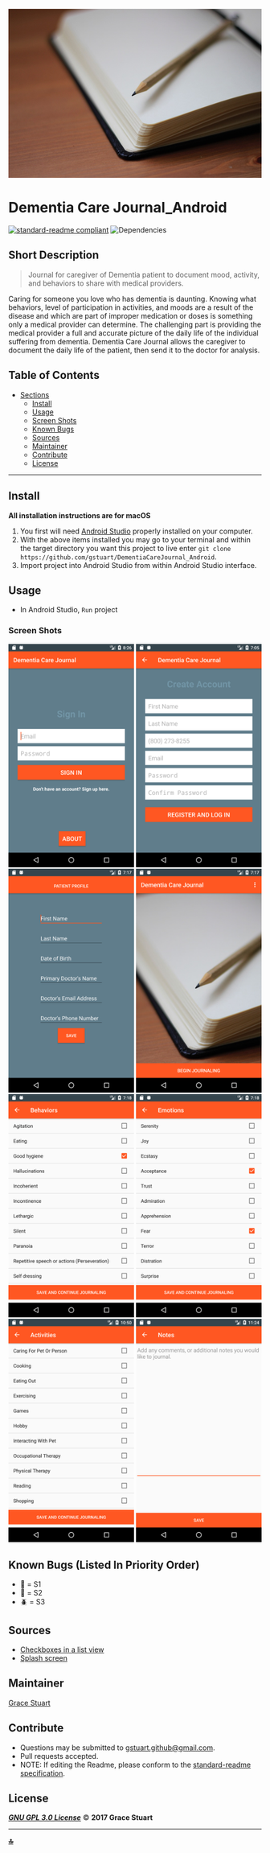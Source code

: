 ![Banner Image](/app/src/main/res/drawable/main.jpg)

# Dementia Care Journal_Android
 [![standard-readme compliant](https://img.shields.io/badge/readme%20style-standard-brightgreen.svg)](https://github.com/RichardLitt/standard-readme)
![Dependencies](https://img.shields.io/badge/dependencies-up%20to%20date-brightgreen.svg)

## Short Description
> Journal for caregiver of Dementia patient to document mood, activity, and behaviors to share with medical providers.

Caring for someone you love who has dementia is daunting. Knowing what behaviors, level of participation in activities, and moods are a result of the disease and which are part of improper medication or doses is something only a medical provider can determine. The challenging part is providing the medical provider a full and accurate picture of the daily life of the individual suffering from dementia. Dementia Care Journal allows the caregiver to document the daily life of the patient, then send it to the doctor for analysis. 

## Table of Contents
- [Sections](#sections)
    - [Install](#install)
    - [Usage](#usage)
    - [Screen Shots](#Screen-Shots)
    - [Known Bugs](#known-bugs)
    - [Sources](#sources)
    - [Maintainer](#maintainer)
    - [Contribute](#contribute)
    - [License](#license)
    

***

## Install
**All installation instructions are for macOS**

1. You first will need [Android Studio](https://developer.android.com/studio/install.html) properly installed on your computer.
2. With the above items installed you may go to your terminal and within the target directory you want this project to live enter `git clone https://github.com/gstuart/DementiaCareJournal_Android`.
3. Import project into Android Studio from within Android Studio interface.


## Usage
*  In Android Studio, `Run` project

### Screen Shots
<img src="/app/src/main/res/drawable/screenshots/signin.png" alt="Sign In" width="250"> <img src="/app/src/main/res/drawable/screenshots/registration.png" alt="Registration" width="250"> <img src="/app/src/main/res/drawable/screenshots/patientprofile.png" alt="Patient Profile" width="250"> <img src="/app/src/main/res/drawable/screenshots/journal.png" alt="Registration" width="250"> <img src="/app/src/main/res/drawable/screenshots/behaviors.png" alt="Behaviors" width="250"> <img src="app/src/main/res/drawable/screenshots/emotions.png" alt="Emotions" width="250"> <img src="/app/src/main/res/drawable/screenshots/activities.png" alt="Activities" width="250"> <img src="/app/src/main/res/drawable/screenshots/notes.png" alt="Notes" width="250"> 


## Known Bugs (Listed In Priority Order)
* :bug: = S1
* :ant: = S2
* :beetle: = S3
 
> 
> 
> 


## Sources
* [Checkboxes in a list view](http://www.android-examples.com/create-listview-with-multiple-checkbox-in-android/)
* [Splash screen](https://www.youtube.com/watch?v=ND6a4V-xdjI)

## Maintainer
[Grace Stuart](href="https://github.com/gstuart")


## Contribute
* Questions may be submitted to gstuart.github@gmail.com.
* Pull requests accepted.
* NOTE: If editing the Readme, please conform to the [standard-readme specification](https://github.com/RichardLitt/standard-readme/blob/master/spec.md).


## License
**_[GNU GPL 3.0 License](/LICENSE.md)_** :copyright: **2017 Grace Stuart**


***

**[:top:](#dementia-care-journal_android)**

